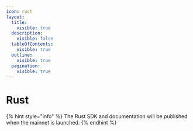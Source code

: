 ```yaml
---
icon: rust
layout:
  title:
    visible: true
  description:
    visible: false
  tableOfContents:
    visible: true
  outline:
    visible: true
  pagination:
    visible: true
---
```


# Rust

{% hint style="info" %}
The Rust SDK and documentation will be published when the mainnet is launched.
{% endhint %}